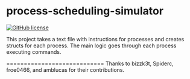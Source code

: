 process-scheduling-simulator
============================

[![GitHub license](https://img.shields.io/badge/license-MIT-blue.svg)](https://raw.githubusercontent.com/mijecu25/dsa/master/LICENSE)

This project takes a text file with instructions for processes and creates structs for each process. The main logic goes through each process executing commands.

============================
Thanks to bizzk3t, Spiderc, froe0466, and amblucas for their contributions.
